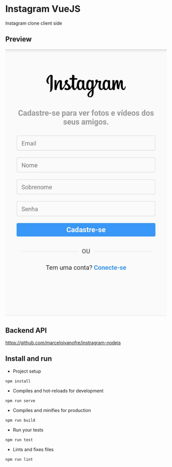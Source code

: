 # Instagram VueJS
Instagram clone client side

## Preview

![demo](demo.png)

## Backend API
https://github.com/marceloivanofre/instragram-nodejs

## Install and run

* Project setup
```
npm install
```

* Compiles and hot-reloads for development
```
npm run serve
```

* Compiles and minifies for production
```
npm run build
```

* Run your tests
```
npm run test
```

* Lints and fixes files
```
npm run lint
```
